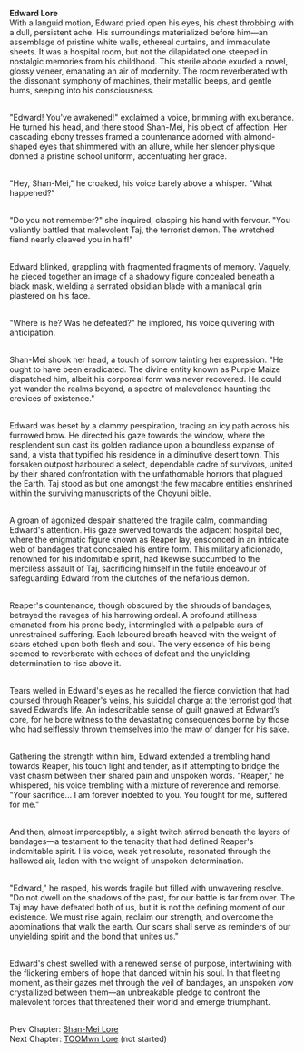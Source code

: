 **Edward Lore** <br>
With a languid motion, Edward pried open his eyes, his chest throbbing with a dull, persistent ache. His surroundings materialized before him—an assemblage of pristine white walls, ethereal curtains, and immaculate sheets. It was a hospital room, but not the dilapidated one steeped in nostalgic memories from his childhood. This sterile abode exuded a novel, glossy veneer, emanating an air of modernity. The room reverberated with the dissonant symphony of machines, their metallic beeps, and gentle hums, seeping into his consciousness. <br><br>

"Edward! You've awakened!" exclaimed a voice, brimming with exuberance. He turned his head, and there stood Shan-Mei, his object of affection. Her cascading ebony tresses framed a countenance adorned with almond-shaped eyes that shimmered with an allure, while her slender physique donned a pristine school uniform, accentuating her grace. <br><br>

"Hey, Shan-Mei," he croaked, his voice barely above a whisper. "What happened?" <br><br>

"Do you not remember?" she inquired, clasping his hand with fervour. "You valiantly battled that malevolent Taj, the terrorist demon. The wretched fiend nearly cleaved you in half!" <br><br>

Edward blinked, grappling with fragmented fragments of memory. Vaguely, he pieced together an image of a shadowy figure concealed beneath a black mask, wielding a serrated obsidian blade with a maniacal grin plastered on his face. <br><br>

"Where is he? Was he defeated?" he implored, his voice quivering with anticipation. <br><br>

Shan-Mei shook her head, a touch of sorrow tainting her expression. "He ought to have been eradicated. The divine entity known as Purple Maize dispatched him, albeit his corporeal form was never recovered. He could yet wander the realms beyond, a spectre of malevolence haunting the crevices of existence." <br><br>

Edward was beset by a clammy perspiration, tracing an icy path across his furrowed brow. He directed his gaze towards the window, where the resplendent sun cast its golden radiance upon a boundless expanse of sand, a vista that typified his residence in a diminutive desert town. This forsaken outpost harboured a select, dependable cadre of survivors, united by their shared confrontation with the unfathomable horrors that plagued the Earth. Taj stood as but one amongst the few macabre entities enshrined within the surviving manuscripts of the Choyuni bible. <br><br>

A groan of agonized despair shattered the fragile calm, commanding Edward's attention. His gaze swerved towards the adjacent hospital bed, where the enigmatic figure known as Reaper lay, ensconced in an intricate web of bandages that concealed his entire form. This military aficionado, renowned for his indomitable spirit, had likewise succumbed to the merciless assault of Taj, sacrificing himself in the futile endeavour of safeguarding Edward from the clutches of the nefarious demon. <br><br>

Reaper's countenance, though obscured by the shrouds of bandages, betrayed the ravages of his harrowing ordeal. A profound stillness emanated from his prone body, intermingled with a palpable aura of unrestrained suffering. Each laboured breath heaved with the weight of scars etched upon both flesh and soul. The very essence of his being seemed to reverberate with echoes of defeat and the unyielding determination to rise above it. <br><br>

Tears welled in Edward's eyes as he recalled the fierce conviction that had coursed through Reaper's veins, his suicidal charge at the terrorist god that saved Edward’s life. An indescribable sense of guilt gnawed at Edward’s core, for he bore witness to the devastating consequences borne by those who had selflessly thrown themselves into the maw of danger for his sake. <br><br>

Gathering the strength within him, Edward extended a trembling hand towards Reaper, his touch light and tender, as if attempting to bridge the vast chasm between their shared pain and unspoken words. "Reaper," he whispered, his voice trembling with a mixture of reverence and remorse. "Your sacrifice... I am forever indebted to you. You fought for me, suffered for me." <br><br>

And then, almost imperceptibly, a slight twitch stirred beneath the layers of bandages—a testament to the tenacity that had defined Reaper's indomitable spirit. His voice, weak yet resolute, resonated through the hallowed air, laden with the weight of unspoken determination. <br><br>

"Edward," he rasped, his words fragile but filled with unwavering resolve. "Do not dwell on the shadows of the past, for our battle is far from over. The Taj may have defeated both of us, but it is not the defining moment of our existence. We must rise again, reclaim our strength, and overcome the abominations that walk the earth. Our scars shall serve as reminders of our unyielding spirit and the bond that unites us." <br><br>

Edward's chest swelled with a renewed sense of purpose, intertwining with the flickering embers of hope that danced within his soul. In that fleeting moment, as their gazes met through the veil of bandages, an unspoken vow crystallized between them—an unbreakable pledge to confront the malevolent forces that threatened their world and emerge triumphant. <br><br>

Prev Chapter: <a href="https://grimreaper2654.github.io/Notes/notes/Lore1">Shan-Mei Lore</a><br>
Next Chapter: <a href="https://grimreaper2654.github.io/Notes/notes/Lore4">TOOMwn Lore</a> (not started)

